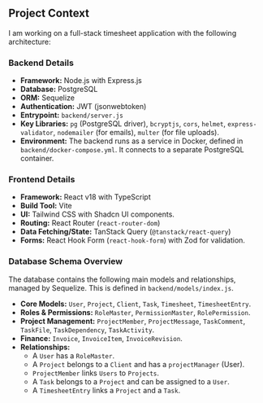 ## Project Context

I am working on a full-stack timesheet application with the following architecture:

### Backend Details

*   **Framework:** Node.js with Express.js
*   **Database:** PostgreSQL
*   **ORM:** Sequelize
*   **Authentication:** JWT (jsonwebtoken)
*   **Entrypoint:** `backend/server.js`
*   **Key Libraries:** `pg` (PostgreSQL driver), `bcryptjs`, `cors`, `helmet`, `express-validator`, `nodemailer` (for emails), `multer` (for file uploads).
*   **Environment:** The backend runs as a service in Docker, defined in `backend/docker-compose.yml`. It connects to a separate PostgreSQL container.

### Frontend Details

*   **Framework:** React v18 with TypeScript
*   **Build Tool:** Vite
*   **UI:** Tailwind CSS with Shadcn UI components.
*   **Routing:** React Router (`react-router-dom`)
*   **Data Fetching/State:** TanStack Query (`@tanstack/react-query`)
*   **Forms:** React Hook Form (`react-hook-form`) with Zod for validation.

### Database Schema Overview

The database contains the following main models and relationships, managed by Sequelize. This is defined in `backend/models/index.js`.

*   **Core Models:** `User`, `Project`, `Client`, `Task`, `Timesheet`, `TimesheetEntry`.
*   **Roles & Permissions:** `RoleMaster`, `PermissionMaster`, `RolePermission`.
*   **Project Management:** `ProjectMember`, `ProjectMessage`, `TaskComment`, `TaskFile`, `TaskDependency`, `TaskActivity`.
*   **Finance:** `Invoice`, `InvoiceItem`, `InvoiceRevision`.
*   **Relationships:**
    *   A `User` has a `RoleMaster`.
    *   A `Project` belongs to a `Client` and has a `projectManager` (User).
    *   `ProjectMember` links `Users` to `Projects`.
    *   A `Task` belongs to a `Project` and can be assigned to a `User`.
    *   A `TimesheetEntry` links a `Project` and a `Task`.

